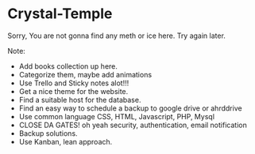 # Crystal-Temple
Sorry, You are not gonna find any meth or ice here. Try again later.

Note: 
- Add books collection up here.
- Categorize them, maybe add animations 
- Use Trello and Sticky notes alot!!!
- Get a nice theme for the website.
- Find a suitable host for the database.
- Find an easy way to schedule a backup to google drive or ahrddrive
- Use common language CSS, HTML, Javascript, PHP, Mysql
- CLOSE DA GATES! oh yeah security, authentication, email notification
- Backup solutions.
- Use Kanban, lean approach.
